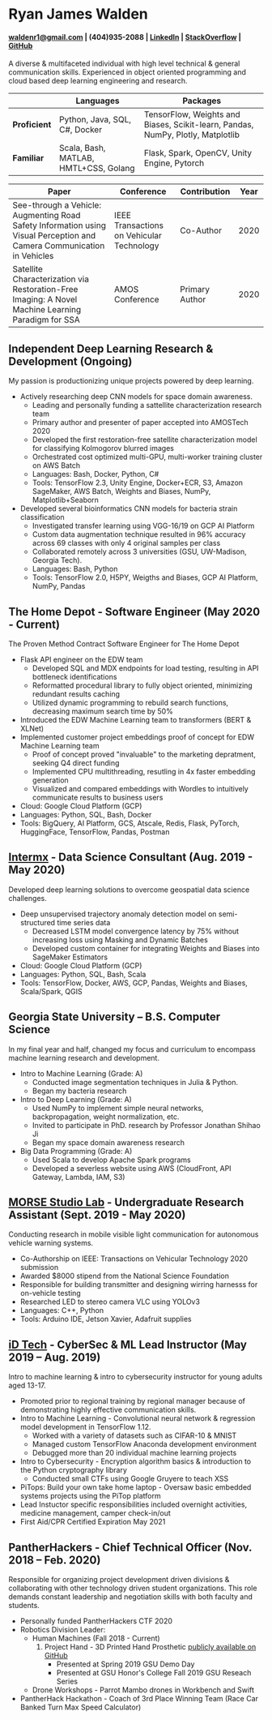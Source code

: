 # Ryan James Walden
#### [waldenr1@gmail.com](mailto:waldenr1@gmail.com) | (404)935-2088 | [LinkedIn](https://www.linkedin.com/in/ryan-walden-28771a8b/) | [StackOverflow](https://stackoverflow.com/users/10521726/ryan-walden) | [GitHub](https://github.com/rjdoubleu)

A diverse & multifaceted individual with high level technical & general communication skills. Experienced in object oriented programming and cloud based deep learning engineering and research.

|   |  Languages | Packages  | 
|---|---|---|
|**Proficient**| Python, Java, SQL, C#, Docker | TensorFlow, Weights and Biases, Scikit-learn, Pandas, NumPy, Plotly, Matplotlib |
| **Familiar** | Scala, Bash, MATLAB, HMTL+CSS, Golang  | Flask, Spark, OpenCV, Unity Engine, Pytorch  | 

| Paper | Conference | Contribution | Year | 
|---|---|---|---|
| See-through a Vehicle: Augmenting Road Safety Information using Visual Perception and Camera Communication in Vehicles | IEEE Transactions on Vehicular Technology | Co-Author | 2020 |
| Satellite Characterization via Restoration-Free Imaging: A Novel Machine Learning Paradigm for SSA |  AMOS Conference | Primary Author |  2020 |

## Independent Deep Learning Research & Development (Ongoing)
My passion is productionizing unique projects powered by deep learning.
+ Actively researching deep CNN models for space domain awareness. 
	- Leading and personally funding a sattellite characterization research team
	- Primary author and presenter of paper accepted into AMOSTech 2020
	- Developed the first restoration-free satellite characterization model for classifying Kolmogorov blurred images
	- Orchestrated cost optimized multi-GPU, multi-worker training cluster on AWS Batch
	- Languages: Bash, Docker, Python, C#
	- Tools: TensorFlow 2.3, Unity Engine, Docker+ECR, S3, Amazon SageMaker, AWS Batch, Weights and Biases, NumPy, Matplotlib+Seaborn
+ Developed several bioinformatics CNN models for bacteria strain classification
	- Investigated transfer learning using VGG-16/19 on GCP AI Platform
	- Custom data augmentation technique resulted in 96% accuracy across 69 classes with only 4 original samples per class
	- Collaborated remotely across 3 universities (GSU, UW-Madison, Georgia Tech).
	- Languages: Bash, Python
	- Tools: TensorFlow 2.0, H5PY, Weigths and Biases, GCP AI Platform, NumPy, Pandas

## The Home Depot - Software Engineer (May 2020 - Current)
The Proven Method Contract Software Engineer for The Home Depot
+ Flask API engineer on the EDW team
	- Developed SQL and MDX endpoints for load testing, resulting in API bottleneck identifications
	- Reformatted procedural library to fully object oriented, minimizing redundant results caching
	- Utilized dynamic programming to rebuild search functions, decreasing maximum search time by 50%
+ Introduced the EDW Machine Learning team to transformers (BERT & XLNet)
+ Implemented customer project embeddings proof of concept for EDW Machine Learning team
	- Proof of concept proved "invaluable" to the marketing depratment, seeking Q4 direct funding
	- Implemented CPU multithreading, resutling in 4x faster embedding generation
	- Visualized and compared embeddings with Wordles to intuitively communicate results to business users
+ Cloud: Google Cloud Platform (GCP)
+ Languages: Python, SQL, Bash, Docker
+ Tools: BigQuery, AI Platform, GCS, Atscale, Redis, Flask, PyTorch, HuggingFace, TensorFlow, Pandas, Postman
	
## [Intermx](http://www.intermx.com/) - Data Science Consultant (Aug. 2019 - May 2020)
Developed deep learning solutions to overcome geospatial data science challenges.
+ Deep unsupervised trajectory anomaly detection model on semi-structured time series data
	- Decreased LSTM model convergence latency by 75% without increasing loss using Masking and Dynamic Batches
	- Developed custom container for integrating Weights and Biases into SageMaker Estimators
+ Cloud: Google Cloud Platform (GCP)
+ Languages: Python, SQL, Bash, Scala
+ Tools: TensorFlow, Docker, AWS, GCP, Pandas, Weights and Biases, Scala/Spark, QGIS

## Georgia State University – B.S. Computer Science
In my final year and half, changed my focus and curriculum to encompass machine learning research and development.
+ Intro to Machine Learning (Grade: A)
	- Conducted image segmentation techniques in Julia & Python.
	- Began my bacteria research 
+ Intro to Deep Learning (Grade: A)
	- Used NumPy to implement simple neural networks, backpropagation, weight normalization, etc.
	- Invited to participate in PhD. research by Professor Jonathan Shihao Ji
	- Began my space domain awareness research
+ Big Data Programming (Grade: A)
	- Used Scala to develop Apache Spark programs
	- Developed a severless website using AWS (CloudFront, API Gateway, Lambda, IAM, S3)

## [MORSE Studio Lab](https://sites.google.com/view/highspeedmobilevlc/home) - Undergraduate Research Assistant (Sept. 2019 - May 2020)
Conducting research in mobile visible light communication for autonomous vehicle warning systems.
+   Co-Authorship on IEEE: Transactions on Vehicular Technology 2020 submission
+   Awarded $8000 stipend from the National Science Foundation
+   Responsible for building transmitter and designing wirring harnesss for on-vehicle testing
+   Researched LED to stereo camera VLC using YOLOv3
+   Languages: C++, Python
+   Tools: Arduino IDE, Jetson Xavier, Adafruit supplies


## [iD Tech](https://www.idtech.com/) - CyberSec & ML Lead Instructor  (May 2019 – Aug. 2019)
Intro to machine learning & intro to cybersecurity instructor for young adults aged 13-17. 
+   Promoted prior to regional training by regional manager because of demonstrating highly effective communication skills.
+   Intro to Machine Learning - Convolutional neural network & regression model development in TensorFlow 1.12. 
	- Worked with a variety of datasets such as CIFAR-10 & MNIST
	- Managed custom TensorFlow Anaconda development environment 
	- Debugged more than 20 individual machine learning projects
+   Intro to Cybersecurity - Encryption algorithm basics & introduction to the Python cryptography library 
	- Conducted small CTFs using Google Gruyere to teach XSS
+   PiTops: Build your own take home laptop  - Oversaw basic embedded systems projects using the PiTop platform
+   Lead Instuctor specific responsibilities included overnight activities, medicine management, camper check-in/out
+   First Aid/CPR Certified Expiration May 2021

## PantherHackers - Chief Technical Officer  (Nov. 2018 – Feb. 2020)
Responsible for organizing project development driven divisions & collaborating with other technology driven student organizations. This role demands constant leadership and negotiation skills with both faculty and students.
+   Personally funded PantherHackers CTF 2020
+   Robotics Division Leader:
	- Human Machines (Fall 2018 - Current)
		1. Project Hand - 3D Printed Hand Prosthetic [publicly available on GitHub](https://github.com/rjdoubleu/Human-Machines)
			+ Presented at Spring 2019 GSU Demo Day
			+ Presented at GSU Honor's College Fall 2019 GSU Reseach Series
	- Drone Workshops - Parrot Mambo drones in Workbench and Swift
+   PantherHack Hackathon - Coach of 3rd Place Winning Team (Race Car Banked Turn Max Speed Calculator)
